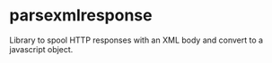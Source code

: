# parsexmlresponse
Library to spool HTTP responses with an XML body and convert to a javascript object.
